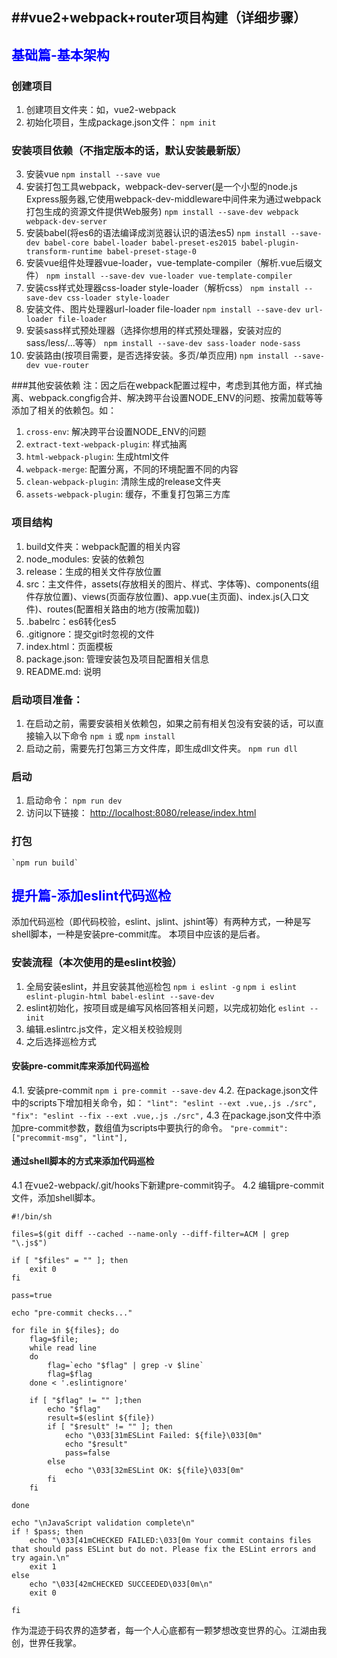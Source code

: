 ##vue2+webpack+router项目构建（详细步骤）
---

## <font color="blue"> 基础篇-基本架构 </font>

### 创建项目
1. 创建项目文件夹：如，vue2-webpack
2. 初始化项目，生成package.json文件：
	`npm init`

### 安装项目依赖（不指定版本的话，默认安装最新版）
3. 安装vue
	`npm install --save vue`
4. 安装打包工具webpack，webpack-dev-server(是一个小型的node.js Express服务器,它使用webpack-dev-middleware中间件来为通过webpack打包生成的资源文件提供Web服务)
	`npm install --save-dev webpack webpack-dev-server`
5. 安装babel(将es6的语法编译成浏览器认识的语法es5)
	`npm install --save-dev babel-core babel-loader babel-preset-es2015 babel-plugin-transform-runtime babel-preset-stage-0`
6. 安装vue组件处理器vue-loader，vue-template-compiler（解析.vue后缀文件）
	`npm install --save-dev vue-loader vue-template-compiler`
7. 安装css样式处理器css-loader style-loader（解析css）
	`npm install --save-dev css-loader style-loader`
8. 安装文件、图片处理器url-loader file-loader
	`npm install --save-dev url-loader file-loader`
9. 安装sass样式预处理器（选择你想用的样式预处理器，安装对应的sass/less/...等等）
	`npm install --save-dev sass-loader node-sass`
10. 安装路由(按项目需要，是否选择安装。多页/单页应用)
	`npm install --save-dev vue-router`


###其他安装依赖
注：因之后在webpack配置过程中，考虑到其他方面，样式抽离、webpack.congfig合并、解决跨平台设置NODE_ENV的问题、按需加载等等添加了相关的依赖包。如：
1. `cross-env`: 解决跨平台设置NODE_ENV的问题
2. `extract-text-webpack-plugin`: 样式抽离
3. `html-webpack-plugin`: 生成html文件
4. `webpack-merge`: 配置分离，不同的环境配置不同的内容
5. `clean-webpack-plugin`: 清除生成的release文件夹
6. `assets-webpack-plugin`: 缓存，不重复打包第三方库


### 项目结构
1. build文件夹：webpack配置的相关内容
2. node_modules: 安装的依赖包
3. release：生成的相关文件存放位置
4. src：主文件件，assets(存放相关的图片、样式、字体等)、components(组件存放位置)、views(页面存放位置)、app.vue(主页面)、index.js(入口文件)、routes(配置相关路由的地方(按需加载))
5. .babelrc：es6转化es5
6. .gitignore：提交git时忽视的文件
7. index.html：页面模板
8. package.json: 管理安装包及项目配置相关信息
9. README.md: 说明

### 启动项目准备：
1. 在启动之前，需要安装相关依赖包，如果之前有相关包没有安装的话，可以直接输入以下命令
	`npm i` 或 `npm install`
2. 启动之前，需要先打包第三方文件库，即生成dll文件夹。
	`npm run dll`

### 启动
1. 启动命令：
	`npm run dev`
2. 访问以下链接：
	[http://localhost:8080/release/index.html](http://localhost:8080/release/index.html)

### 打包
	`npm run build`


## <font color="blue"> 提升篇-添加eslint代码巡检 </font>

添加代码巡检（即代码校验，eslint、jslint、jshint等）有两种方式，一种是写shell脚本，一种是安装pre-commit库。
本项目中应该的是后者。

### 安装流程（本次使用的是eslint校验）
1. 全局安装eslint，并且安装其他巡检包
	`npm i eslint -g`
	`npm i eslint eslint-plugin-html babel-eslint --save-dev`
2. eslint初始化，按项目或是编写风格回答相关问题，以完成初始化
	`eslint --init`
3. 编辑.eslintrc.js文件，定义相关校验规则
4. 之后选择巡检方式
#### 安装pre-commit库来添加代码巡检
4.1. 安装pre-commit
	`npm i pre-commit --save-dev`
4.2. 在package.json文件中的scripts下增加相关命令，如：
	`"lint": "eslint --ext .vue,.js ./src",`
	`"fix": "eslint --fix --ext .vue,.js ./src",`
4.3 在package.json文件中添加pre-commit参数，数组值为scripts中要执行的命令。
	`"pre-commit": ["precommit-msg", "lint"],`

#### 通过shell脚本的方式来添加代码巡检
4.1 在vue2-webpack/.git/hooks下新建pre-commit钩子。
4.2 编辑pre-commit文件，添加shell脚本。

    #!/bin/sh

    files=$(git diff --cached --name-only --diff-filter=ACM | grep "\.js$")

    if [ "$files" = "" ]; then
        exit 0
    fi

    pass=true

    echo "pre-commit checks..."

    for file in ${files}; do
        flag=$file;
        while read line
        do
            flag=`echo "$flag" | grep -v $line`
            flag=$flag
        done < '.eslintignore'

        if [ "$flag" != "" ];then
            echo "$flag"
            result=$(eslint ${file})
            if [ "$result" != "" ]; then
                echo "\033[31mESLint Failed: ${file}\033[0m"
                echo "$result"
                pass=false
            else
                echo "\033[32mESLint OK: ${file}\033[0m"
            fi
        fi

    done

    echo "\nJavaScript validation complete\n"
    if ! $pass; then
        echo "\033[41mCHECKED FAILED:\033[0m Your commit contains files that should pass ESLint but do not. Please fix the ESLint errors and try again.\n"
        exit 1
    else
        echo "\033[42mCHECKED SUCCEEDED\033[0m\n"
        exit 0

    fi


作为混迹于码农界的造梦者，每一个人心底都有一颗梦想改变世界的心。江湖由我创，世界任我掌。